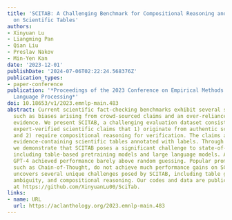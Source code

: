 ```yaml
---
title: 'SCITAB: A Challenging Benchmark for Compositional Reasoning and Claim Verification
  on Scientific Tables'
authors:
- Xinyuan Lu
- Liangming Pan
- Qian Liu
- Preslav Nakov
- Min-Yen Kan
date: '2023-12-01'
publishDate: '2024-07-06T02:22:24.568376Z'
publication_types:
- paper-conference
publication: '*Proceedings of the 2023 Conference on Empirical Methods in Natural
  Language Processing*'
doi: 10.18653/v1/2023.emnlp-main.483
abstract: Current scientific fact-checking benchmarks exhibit several shortcomings,
  such as biases arising from crowd-sourced claims and an over-reliance on text-based
  evidence. We present SCITAB, a challenging evaluation dataset consisting of 1.2K
  expert-verified scientific claims that 1) originate from authentic scientific publications
  and 2) require compositional reasoning for verification. The claims are paired with
  evidence-containing scientific tables annotated with labels. Through extensive evaluations,
  we demonstrate that SCITAB poses a significant challenge to state-of-the-art models,
  including table-based pretraining models and large language models. All models except
  GPT-4 achieved performance barely above random guessing. Popular prompting techniques,
  such as Chain-of-Thought, do not achieve much performance gains on SCITAB. Our analysis
  uncovers several unique challenges posed by SCITAB, including table grounding, claim
  ambiguity, and compositional reasoning. Our codes and data are publicly available
  at https://github.com/XinyuanLu00/SciTab.
links:
- name: URL
  url: https://aclanthology.org/2023.emnlp-main.483
---
```

